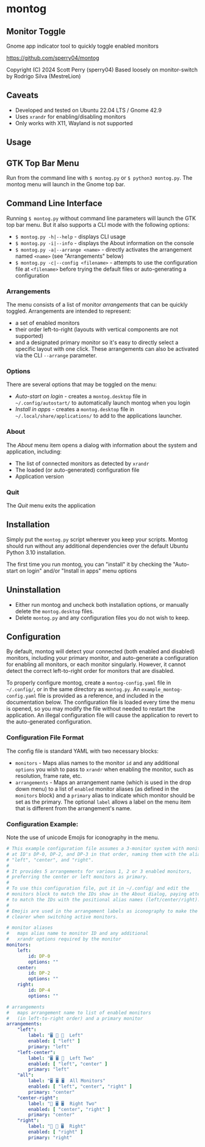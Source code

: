 # montog

## Monitor Toggle
Gnome app indicator tool to quickly toggle enabled monitors

https://github.com/sperry04/montog

Copyright (C) 2024 Scott Perry (sperry04)
Based loosely on monitor-switch by Rodrigo Silva (MestreLion)

## Caveats
* Developed and tested on Ubuntu 22.04 LTS / Gnome 42.9
* Uses `xrandr` for enabling/disabling monitors
* Only works with X11, Wayland is not supported

## Usage

## GTK Top Bar Menu
Run from the command line with `$ montog.py` or `$ python3 montog.py`.  The montog menu will launch in the Gnome top bar.

## Command Line Interface
Running `$ montog.py` without command line parameters will launch the GTK top bar menu.  But it also supports a CLI mode with the following options:
* `$ montog.py -h|--help` - displays CLI usage
* `$ montog.py -i|--info` - displays the About information on the console
* `$ montog.py -a|--arrange <name>` - directly activates the arrangement named `<name>` (see "Arrangements" below)
* `$ montog.py -c|--config <filename>` - attempts to use the configuration file at `<filename>` before trying the default files or auto-generating a configuration

### Arrangements
The menu consists of a list of monitor _arrangements_ that can be quickly toggled.  Arrangements are intended to represent:
* a set of enabled monitors 
* their order left-to-right (layouts with vertical components are not supported)
* and a designated primary monitor
so it's easy to directly select a specific layout with one click.  These arrangements can also be activated via the CLI `--arrange` parameter.

### Options
There are several options that may be toggled on the menu:
* _Auto-start on login_ - creates a `montog.desktop` file in `~/.config/autostart/` to automatically launch montog when you login
* _Install in apps_ - creates a `montog.desktop` file in `~/.local/share/applications/` to add to the applications launcher.

### About
The _About_ menu item opens a dialog with information about the system and application, including:
* The list of connected monitors as detected by `xrandr`
* The loaded (or auto-generated) configuration file
* Application version

### Quit
The _Quit_ menu exits the application

## Installation
Simply put the `montog.py` script wherever you keep your scripts.  Montog should run without any additional dependencies over the default Ubuntu Python 3.10 installation.

The first time you run montog, you can "install" it by checking the "Auto-start on login" and/or "Install in apps" menu options

## Uninstallation
* Either run montog and uncheck both installation options, or manually delete the `montog.desktop` files.
* Delete `montog.py` and any configuration files you do not wish to keep.

## Configuration
By default, montog will detect your connected (both enabled and disabled) monitors, including your primary monitor, and auto-generate a configuration for enabling all monitors, or each monitor singularly.  However, it cannot detect the correct left-to-right order for monitors that are disabled.

To properly configure montog, create a `montog-config.yaml` file in `~/.config/`, or in the same directory as `montog.py`.  An `example_montog-config.yaml` file is provided as a reference, and included in the documentation below.  The configuration file is loaded every time the menu is opened, so you may modify the file without needed to restart the application.  An illegal configuration file will cause the application to revert to the auto-generated configuration.

### Configuration File Format
The config file is standard YAML with two necessary blocks:
* `monitors` - Maps alias names to the monitor `id` and any additional `options` you wish to pass to `xrandr` when enabling the monitor, such as resolution, frame rate, etc.
* `arrangements` - Maps an arrangement name (which is used in the drop down menu) to a list of `enabled` monitor aliases (as defined in the `monitors` block) and a `primary` alias to indicate which monitor should be set as the primary.  The optional `label` allows a label on the menu item that is different from the arrangement's name.

### Configuration Example:
Note the use of unicode Emojis for iconography in the menu.

```YAML
# This example configuration file assumes a 3-monitor system with monitors 
# at ID's DP-0, DP-2, and DP-3 in that order, naming them with the aliases 
# "left", "center", and "right".
#
# It provides 5 arrangements for various 1, 2 or 3 enabled monitors, 
# preferring the center or left monitors as primary.  
#
# To use this configuration file, put it in ~/.config/ and edit the 
# monitors block to match the IDs show in the About dialog, paying attention
# to match the IDs with the positional alias names (left/center/right).
#
# Emojis are used in the arrangement labels as iconography to make the menu
# clearer when switching active monitors.

# monitor aliases
#   maps alias name to monitor ID and any additional
#   xrandr options required by the monitor
monitors:
    left: 
        id: DP-0
        options: ""
    center:
        id: DP-2
        options: ""
    right:
        id: DP-4
        options: ""

# arrangements
#   maps arrangement name to list of enabled monitors
#   (in left-to-right order) and a primary monitor
arrangements:
    "left":
        label: "🖥️ 🚫 🚫  Left"
        enabled: [ "left" ]
        primary: "left"
    "left-center":
        label: "🖥️ 🖥️ 🚫  Left Two"
        enabled: [ "left", "center" ]
        primary: "left"
    "all":
        label: "🖥️ 🖥️ 🖥️  All Monitors"
        enabled: [ "left", "center", "right" ]
        primary: "center"
    "center-right":
        label: "🚫 🖥️ 🖥️  Right Two"
        enabled: [ "center", "right" ]
        primary: "center"
    "right":
        label: "🚫 🚫 🖥️  Right"
        enabled: [ "right" ]
        primary: "right"
```
